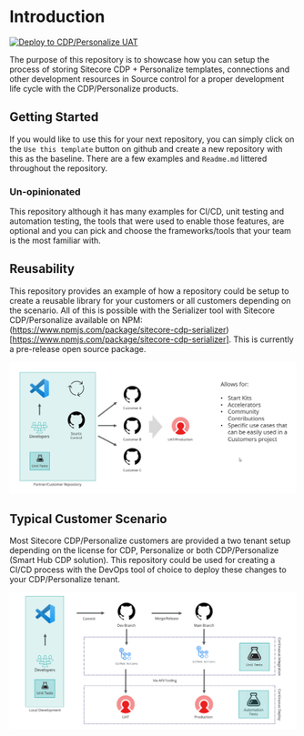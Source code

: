 # Introduction

[![Deploy to CDP/Personalize UAT](https://github.com/dylanyoung-dev/cdp-personalize-examples/actions/workflows/uat-deploy.yaml/badge.svg)](https://github.com/dylanyoung-dev/cdp-personalize-examples/actions/workflows/uat-deploy.yaml)

The purpose of this repository is to showcase how you can setup the process of storing Sitecore CDP + Personalize templates, connections and other development resources in Source control for a proper development life cycle with the CDP/Personalize products.

## Getting Started

If you would like to use this for your next repository, you can simply click on the `Use this template` button on github and create a new repository with this as the baseline. There are a few examples and `Readme.md` littered throughout the repository.

### Un-opinionated

This repository although it has many examples for CI/CD, unit testing and automation testing, the tools that were used to enable those features, are optional and you can pick and choose the frameworks/tools that your team is the most familiar with.

## Reusability

This repository provides an example of how a repository could be setup to create a reusable library for your customers or all customers depending on the scenario. All of this is possible with the Serializer tool with Sitecore CDP/Personalize available on NPM: (https://www.npmjs.com/package/sitecore-cdp-serializer)[https://www.npmjs.com/package/sitecore-cdp-serializer]. This is currently a pre-release open source package.

![Reusability with Sitecore CDP Serializer](docs/images/Reusability-Example.jpg)

## Typical Customer Scenario

Most Sitecore CDP/Personalize customers are provided a two tenant setup depending on the license for CDP, Personalize or both CDP/Personalize (Smart Hub CDP solution). This repository could be used for creating a CI/CD process with the DevOps tool of choice to deploy these changes to your CDP/Personalize tenant.

![Common Customer Scenario with CI/CD](docs/images/Using-Source-Control.jpg)
